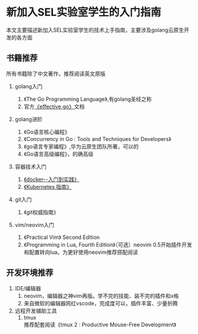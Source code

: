 # 新加入SEL实验室学生的入门指南
本文主要描述新加入SEL实验室学生的技术上手指南，主要涉及golang云原生开发的各方面

## 书籍推荐
所有书籍除了中文著作，推荐阅读英文原版

1. golang入门  
	1. 《The Go Programming Language》,有golang圣经之称
	1. 官方[《effective go》](https://golang.org/doc/effective_go.html)文档
1. golang进阶  
	1. 《Go语言核心编程》
	1. 《Concurrency in Go : Tools and Techniques for Developers》
	1. 《go语言专家编程》,华为云原生团队所著，可以的
	1. 《Go语言高级编程》，的确高级
1.  容器技术入门  
	1. [《docker--入门到实践》](https://yeasy.gitbook.io/docker_practice/)
	1. [《Kubernetes 指南》](https://github.com/feiskyer/kubernetes-handbook)

1. git入门  
	1. 《git权威指南》

1. vim/neovim入门
	1. 《Practical Vim》 Second Edition
	1. 《Programming in Lua, Fourth Edition》（可选）neovim 0.5开始插件开发和配置转向lua，为更好使用neovim推荐搭配阅读
## 开发环境推荐
1. IDE/编辑器  
	1. neovim，编辑器之神vim再版。学不完的技能、装不完的插件和x格
	1. 来自微软的编辑器网红vscode，完成度可以，插件丰富、少量折腾
1. 远程开发辅助工具  
	1. tmux  
	推荐配套阅读《tmux 2 : Productive Mouse-Free Development》

